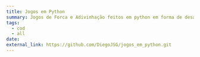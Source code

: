 ```yaml
---
title: Jogos em Python
summary: Jogos de Forca e Adivinhação feitos em python em forma de desafio/atividade para treinar o aprendizado.
tags:
  - cod
  - all
date: 
external_link: https://github.com/DiegoJSG/jogos_em_python.git
---
```

